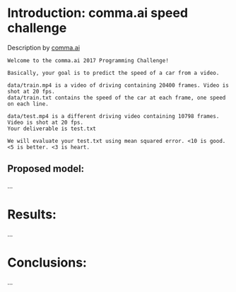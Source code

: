 # Introduction: comma.ai speed challenge
Description by [comma.ai](https://comma.ai)  

```
Welcome to the comma.ai 2017 Programming Challenge!

Basically, your goal is to predict the speed of a car from a video.

data/train.mp4 is a video of driving containing 20400 frames. Video is shot at 20 fps.
data/train.txt contains the speed of the car at each frame, one speed on each line.

data/test.mp4 is a different driving video containing 10798 frames. Video is shot at 20 fps.
Your deliverable is test.txt

We will evaluate your test.txt using mean squared error. <10 is good. <5 is better. <3 is heart.
```

## Proposed model:
...

# Results:
...

# Conclusions:
...
